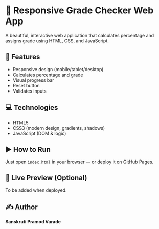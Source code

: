 # 📘 Responsive Grade Checker Web App

A beautiful, interactive web application that calculates percentage and assigns grade using HTML, CSS, and JavaScript.

## 🌟 Features
- Responsive design (mobile/tablet/desktop)
- Calculates percentage and grade
- Visual progress bar
- Reset button
- Validates inputs

## 💻 Technologies
- HTML5
- CSS3 (modern design, gradients, shadows)
- JavaScript (DOM & logic)

## ▶️ How to Run

Just open `index.html` in your browser — or deploy it on GitHub Pages.

## 🔗 Live Preview (Optional)
To be added when deployed.

## ✍️ Author
**Sanskruti Pramod Varade**
